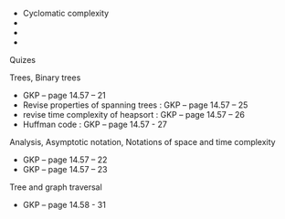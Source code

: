 - Cyclomatic complexity
- 
- 
- 

Quizes

Trees, Binary trees

- GKP – page 14.57 – 21
- Revise properties of spanning trees : GKP – page 14.57 – 25
- revise time complexity of heapsort : GKP – page 14.57 – 26
- Huffman code : GKP – page 14.57 - 27

Analysis, Asymptotic notation, Notations of space and time complexity

- GKP – page 14.57 – 22
- GKP – page 14.57 – 23

Tree and graph traversal

- GKP – page 14.58 - 31
